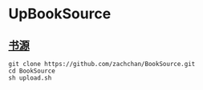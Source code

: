 ﻿# UpBookSource

## [书源](http://zachchanbook.appspot.com)

    git clone https://github.com/zachchan/BookSource.git
    cd BookSource
    sh upload.sh

